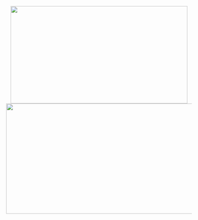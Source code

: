 <div id="header" align="center">
  <img src="https://giphy.com/embed/DBqr5JfVORb56" width="480" height="265" frameBorder="0" </img>
</div>
<div align="center">
  <img src="https://media.giphy.com/media/dWesBcTLavkZuG35MI/giphy.gif" width="600" height="300"/>
</div>
